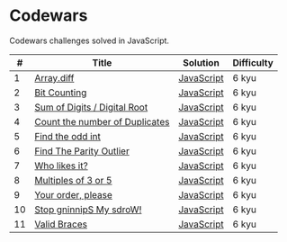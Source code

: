 # Codewars

Codewars challenges solved in JavaScript.

| #   | Title                                                                                    | Solution                                      | Difficulty |
| --- | ---------------------------------------------------------------------------------------- | --------------------------------------------- | ---------- |
| 1   | [Array.diff](https://www.codewars.com/kata/523f5d21c841566fde000009)                     | [JavaScript](./challenges/array-diff.js)      | 6 kyu      |
| 2   | [Bit Counting](https://www.codewars.com/kata/526571aae218b8ee490006f4)                   | [JavaScript](./challenges/count-bits.js)      | 6 kyu      |
| 3   | [Sum of Digits / Digital Root](https://www.codewars.com/kata/541c8630095125aba6000c00)   | [JavaScript](./challenges/digital-root.js)    | 6 kyu      |
| 4   | [Count the number of Duplicates](https://www.codewars.com/kata/54bf1c2cd5b56cc47f0007a1) | [JavaScript](./challenges/duplicate-count.js) | 6 kyu      |
| 5   | [Find the odd int](https://www.codewars.com/kata/54da5a58ea159efa38000836)               | [JavaScript](./challenges/find-odd.js)        | 6 kyu      |
| 6   | [Find The Parity Outlier](https://www.codewars.com/kata/5526fc09a1bbd946250002dc)        | [JavaScript](./challenges/find-outliner.js)   | 6 kyu      |
| 7   | [Who likes it?](https://www.codewars.com/kata/5266876b8f4bf2da9b000362)                  | [JavaScript](./challenges/likes.js)           | 6 kyu      |
| 8   | [Multiples of 3 or 5](https://www.codewars.com/kata/514b92a657cdc65150000006)            | [JavaScript](./challenges/multiples-of.js)    | 6 kyu      |
| 9   | [Your order, please](https://www.codewars.com/kata/55c45be3b2079eccff00010f)             | [JavaScript](./challenges/order.js)           | 6 kyu      |
| 10  | [Stop gninnipS My sdroW!](https://www.codewars.com/kata/5264d2b162488dc400000001)        | [JavaScript](./challenges/spin-words.js)      | 6 kyu      |
| 11  | [Valid Braces](https://www.codewars.com/kata/5277c8a221e209d3f6000b56)                   | [JavaScript](./challenges/valid-braces.js)    | 6 kyu      |
